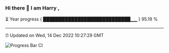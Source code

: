 ### Hi there 👋 I am Harry , 

⏳ Year progress { ████████████████████████████▁▁ } 95.19 %

---

⏰ Updated on Wed, 14 Dec 2022 10:27:29 GMT

![Progress Bar CI](https://github.com/duykhang68/duykhang68/workflows/Progress%20Bar%20CI/badge.svg)
